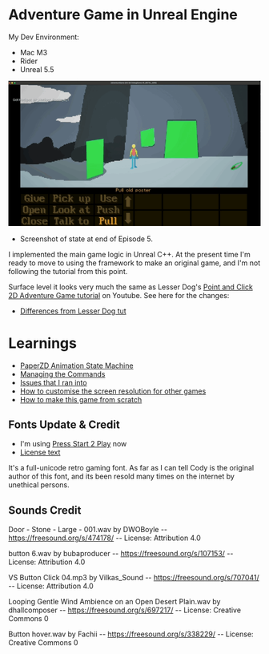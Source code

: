 # Adventure Game in Unreal Engine

My Dev Environment:

* Mac M3
* Rider
* Unreal 5.5

![Screenshot from Ch 1](Docs/images/adventure-clip.gif)

* Screenshot of state at end of Episode 5.

I implemented the main game logic in Unreal C++. At the present time I'm ready to move to using
the framework to make an original game, and I'm not following the tutorial from this point.

Surface level it looks very much the same as Lesser Dog's [Point and Click 2D Adventure Game tutorial](https://www.youtube.com/watch?v=sEy3c5JcLys&t=7s) on Youtube. See here for the changes:

* [Differences from Lesser Dog tut](./Docs/Differences.md)

# Learnings

* [PaperZD Animation State Machine](./Docs/AnimationStateMachine.md)
* [Managing the Commands](./Docs/CommandState.md)
* [Issues that I ran into](./Docs/Issues.md)
* [How to customise the screen resolution for other games](./Docs/ScreenAndCamera.md)
* [How to make this game from scratch](./Docs/)

## Fonts Update & Credit

* I'm using [Press Start 2 Play](https://www.zone38.net/font/) now
* [License text](./3rdParty/LICENSE.txt)

It's a full-unicode retro gaming font. As far as I can tell Cody is the original
author of this font, and its been resold many times on the internet by unethical persons.

## Sounds Credit

Door - Stone - Large - 001.wav by DWOBoyle -- https://freesound.org/s/474178/ -- License: Attribution 4.0

button 6.wav by bubaproducer -- https://freesound.org/s/107153/ -- License: Attribution 4.0

VS Button Click 04.mp3 by Vilkas_Sound -- https://freesound.org/s/707041/ -- License: Attribution 4.0

Looping Gentle Wind Ambience on an Open Desert Plain.wav by dhallcomposer -- https://freesound.org/s/697217/ -- License: Creative Commons 0

Button hover.wav by Fachii -- https://freesound.org/s/338229/ -- License: Creative Commons 0
